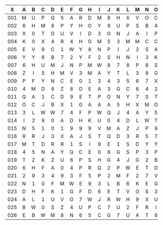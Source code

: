 |X|A|B|C|D|E|F|G|H|I|J|K|L|M|N|O|P|Q|R|S|T|U|V|W|X|Y|Z|
|:-------:|:-------:|:-------:|:-------:|:-------:|:-------:|:-------:|:-------:|:-------:|:-------:|:-------:|:-------:|:-------:|:-------:|:-------:|:-------:|:-------:|:-------:|:-------:|:-------:|:-------:|:-------:|:-------:|:-------:|:-------:|:-------:|:-------:|
|001|M|U|P|Q|5|A|R|D|M|8|H|X|V|O|C|S|0|J|V|E|I|5|8|5|I|H|
|002|6|H|M|8|P|Y|H|O|Y|9|U|P|S|B|4|O|X|L|6|W|3|A|V|V|R|S|
|003|X|0|T|D|U|V|I|D|3|O|N|J|A|I|P|T|U|O|T|6|L|D|I|E|U|Q|
|004|K|0|X|4|R|4|H|G|M|S|3|M|M|C|C|2|A|9|8|7|D|V|H|O|5|9|
|005|E|V|9|C|1|W|Y|8|N|P|I|J|2|S|A|0|D|Y|9|Y|6|A|B|S|5|1|
|006|Y|Y|6|B|7|2|Y|F|2|S|H|N|I|3|K|A|Z|J|X|Z|W|C|J|5|G|E|
|007|6|H|U|M|J|N|P|M|W|8|7|8|P|8|S|E|8|B|E|R|Z|I|Q|R|X|2|
|008|Z|I|5|H|M|V|3|M|A|Y|T|L|3|9|G|9|6|1|4|M|V|F|V|X|A|V|
|009|P|F|Y|N|C|E|0|1|3|4|3|5|6|7|X|V|9|Z|6|S|T|5|2|M|E|D|
|010|4|M|D|9|Z|8|O|E|A|3|G|C|6|4|2|E|3|R|Y|W|M|H|N|Q|V|B|
|011|Q|A|1|C|D|9|E|T|P|O|N|Y|7|S|7|7|I|W|A|9|8|5|7|U|B|A|
|012|O|C|J|B|X|1|G|A|A|A|5|H|X|M|O|P|4|B|R|E|1|K|Y|S|M|8|
|013|3|L|W|W|7|4|F|P|W|Q|J|4|A|Y|5|F|9|8|K|W|M|W|Y|V|I|Q|
|014|I|2|9|0|A|D|H|K|U|0|4|D|L|W|T|W|F|Q|S|5|9|F|A|N|9|4|
|015|N|5|1|0|1|9|9|9|V|M|A|Z|J|P|9|V|Z|W|8|F|5|F|L|I|U|I|
|016|R|R|J|3|X|A|J|S|T|Q|D|3|R|5|7|J|M|A|S|8|9|V|G|J|L|K|
|017|M|T|D|R|R|1|S|I|9|E|1|S|D|Y|Y|I|P|E|3|G|O|E|Q|Y|L|A|
|018|4|5|N|A|Y|Q|C|E|0|6|G|S|P|3|P|S|1|N|N|3|M|C|E|P|R|U|
|019|T|Z|K|Z|U|6|P|S|H|G|4|J|G|2|B|B|V|N|Y|Q|I|C|1|1|I|P|
|020|6|H|F|A|0|4|P|R|Q|2|P|W|E|T|D|L|L|A|5|E|R|0|M|H|A|8|
|021|2|9|3|4|9|3|F|5|P|2|M|F|2|7|V|2|V|6|H|S|7|X|B|Z|G|Y|
|022|N|1|0|F|M|W|E|9|3|L|B|6|K|E|G|E|P|5|W|V|2|3|R|1|T|3|
|023|D|H|F|K|1|G|F|D|6|E|T|V|O|S|3|H|K|0|I|N|E|Q|1|V|Q|7|
|024|A|L|1|U|V|O|7|W|J|R|W|H|9|X|U|L|7|N|I|6|U|H|T|V|X|E|
|025|B|W|0|S|Z|4|U|P|C|7|U|2|F|R|I|C|9|3|I|U|K|3|D|4|J|8|
|026|E|B|W|M|8|N|6|5|C|G|7|U|A|T|6|2|E|E|K|6|H|8|O|9|I|O|